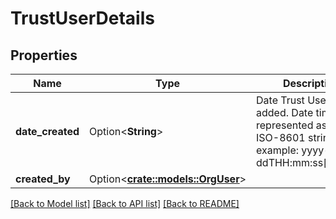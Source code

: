 # TrustUserDetails

## Properties

Name | Type | Description | Notes
------------ | ------------- | ------------- | -------------
**date_created** | Option<**String**> | Date Trust User was added. Date time is represented as an ISO-8601 string. For example: yyyy-MM-ddTHH:mm:ss[.mmm]Z | [optional][readonly]
**created_by** | Option<[**crate::models::OrgUser**](OrgUser.md)> |  | [optional]

[[Back to Model list]](../README.md#documentation-for-models) [[Back to API list]](../README.md#documentation-for-api-endpoints) [[Back to README]](../README.md)


